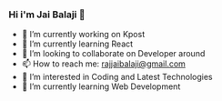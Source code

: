 ### Hi i'm Jai Balaji 👋

- 🔭 I’m currently working on Kpost
- 🌱 I’m currently learning React
- 👯 I’m looking to collaborate on Developer around 
- 📫 How to reach me: rajjaibalaji@gmail.com
- 👀 I’m interested in Coding and Latest Technologies
- 🌱 I’m currently learning Web Development

